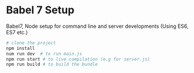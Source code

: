 # Babel 7 Setup

Babel7, Node setup for command line and server developments (Using ES6, ES7 etc.)

```bash
# clone the project
npm install
num run dev  # to run main.js
npm run start # to live compilation (e.g for server.js)
npm run build # to build the bundle
```


